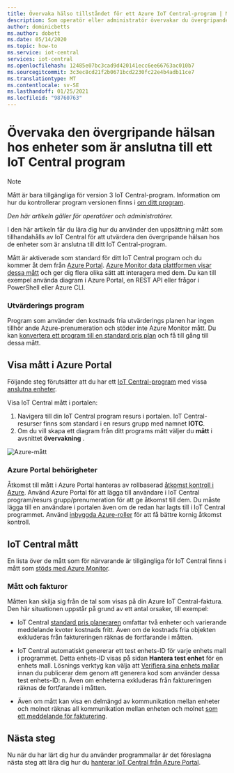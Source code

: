 ```yaml
---
title: Övervaka hälso tillståndet för ett Azure IoT Central-program | Microsoft Docs
description: Som operatör eller administratör övervakar du övergripande hälso tillstånd för de enheter som är anslutna till ditt IoT Central-program.
author: dominicbetts
ms.author: dobett
ms.date: 05/14/2020
ms.topic: how-to
ms.service: iot-central
services: iot-central
ms.openlocfilehash: 12485e07bc3cad9d420141ecc6ee66763ac010b7
ms.sourcegitcommit: 3c3ec8cd21f2b0671bcd2230fc22e4b4adb11ce7
ms.translationtype: MT
ms.contentlocale: sv-SE
ms.lasthandoff: 01/25/2021
ms.locfileid: "98760763"
---
```

# <a name="monitor-the-overall-health-of-the-devices-connected-to-an-iot-central-application"></a>Övervaka den övergripande hälsan hos enheter som är anslutna till ett IoT Central program

> [!NOTE]
> Mått är bara tillgängliga för version 3 IoT Central-program. Information om hur du kontrollerar program versionen finns i [om ditt program](./howto-get-app-info.md).

*Den här artikeln gäller för operatörer och administratörer.*

I den här artikeln får du lära dig hur du använder den uppsättning mått som tillhandahålls av IoT Central för att utvärdera den övergripande hälsan hos de enheter som är anslutna till ditt IoT Central-program.

Mått är aktiverade som standard för ditt IoT Central program och du kommer åt dem från [Azure Portal](https://portal.azure.com/). [Azure Monitor data plattformen visar dessa mått](../../azure-monitor/platform/data-platform-metrics.md) och ger dig flera olika sätt att interagera med dem. Du kan till exempel använda diagram i Azure Portal, en REST API eller frågor i PowerShell eller Azure CLI.

### <a name="trial-applications"></a>Utvärderings program

Program som använder den kostnads fria utvärderings planen har ingen tillhör ande Azure-prenumeration och stöder inte Azure Monitor mått. Du kan [konvertera ett program till en standard pris plan](./howto-view-bill.md#move-from-free-to-standard-pricing-plan) och få till gång till dessa mått.

## <a name="view-metrics-in-the-azure-portal"></a>Visa mått i Azure Portal

Följande steg förutsätter att du har ett [IoT Central-program](./quick-deploy-iot-central.md) med vissa [anslutna enheter](./tutorial-connect-device.md).

Visa IoT Central mått i portalen:

1. Navigera till din IoT Central program resurs i portalen. IoT Central-resurser finns som standard i en resurs grupp med namnet **IOTC**.
1. Om du vill skapa ett diagram från ditt programs mått väljer du **mått** i avsnittet **övervakning** .

![Azure-mått](media/howto-monitor-application-health/metrics.png)

### <a name="azure-portal-permissions"></a>Azure Portal behörigheter

Åtkomst till mått i Azure Portal hanteras av rollbaserad [åtkomst kontroll i Azure](../../role-based-access-control/overview.md). Använd Azure Portal för att lägga till användare i IoT Central program/resurs grupp/prenumeration för att ge åtkomst till dem. Du måste lägga till en användare i portalen även om de redan har lagts till i IoT Central programmet. Använd [inbyggda Azure-roller](../../role-based-access-control/built-in-roles.md) för att få bättre kornig åtkomst kontroll.

## <a name="iot-central-metrics"></a>IoT Central mått

En lista över de mått som för närvarande är tillgängliga för IoT Central finns i mått som [stöds med Azure Monitor](../../azure-monitor/platform/metrics-supported.md#microsoftiotcentraliotapps).

### <a name="metrics-and-invoices"></a>Mått och fakturor

Måtten kan skilja sig från de tal som visas på din Azure IoT Central-faktura. Den här situationen uppstår på grund av ett antal orsaker, till exempel:

- IoT Central [standard pris planeraren](https://azure.microsoft.com/pricing/details/iot-central/) omfattar två enheter och varierande meddelande kvoter kostnads fritt. Även om de kostnads fria objekten exkluderas från faktureringen räknas de fortfarande i måtten.

- IoT Central automatiskt genererar ett test enhets-ID för varje enhets mall i programmet. Detta enhets-ID visas på sidan **Hantera test enhet** för en enhets mall. Lösnings verktyg kan välja att [Verifiera sina enhets mallar](./overview-iot-central.md#create-device-templates) innan du publicerar dem genom att generera kod som använder dessa test enhets-ID: n. Även om enheterna exkluderas från faktureringen räknas de fortfarande i måtten.

- Även om mått kan visa en delmängd av kommunikation mellan enheter och molnet räknas all kommunikation mellan enheten och molnet [som ett meddelande för fakturering](https://azure.microsoft.com/pricing/details/iot-central/).

## <a name="next-steps"></a>Nästa steg

Nu när du har lärt dig hur du använder programmallar är det föreslagna nästa steg att lära dig hur du [hanterar IoT Central från Azure Portal](howto-manage-iot-central-from-portal.md).